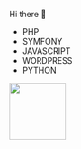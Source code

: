  Hi there 👋

- PHP
- SYMFONY
- JAVASCRIPT
- WORDPRESS
- PYTHON
<img src="C:/desktop/img/sf0.jpg" alt="" style="height: 100px; width:100px;"/>
